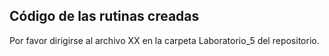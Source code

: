 ## Código de las rutinas creadas
Por favor dirigirse al archivo XX en la carpeta Laboratorio_5 del repositorio.
